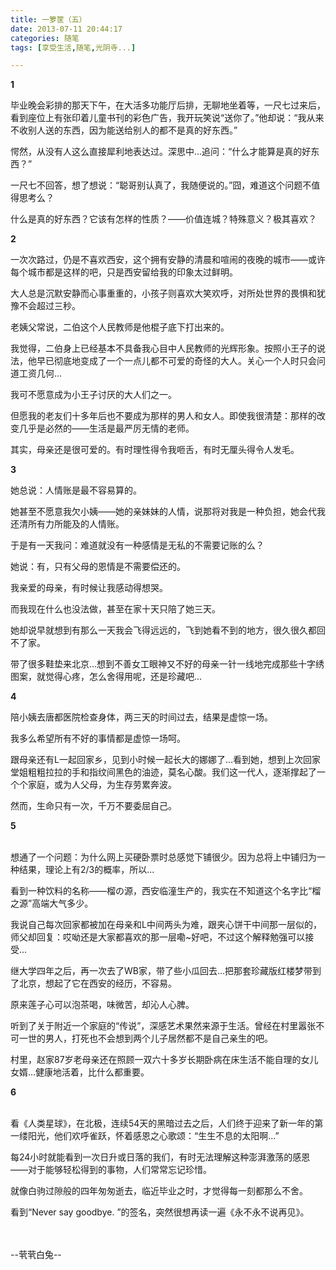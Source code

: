 ```yaml
---
title: 一箩筐（五）
date: 2013-07-11 20:44:17
categories: 随笔
tags: [享受生活,随笔,光阴寺...]

---
```

**1**

毕业晚会彩排的那天下午，在大活多功能厅后排，无聊地坐着等，一尺七过来后，看到座位上有张印着儿童书刊的彩色广告，我开玩笑说“送你了。”他却说：“我从来不收别人送的东西，因为能送给别人的都不是真的好东西。”

愕然，从没有人这么直接犀利地表达过。深思中...追问：“什么才能算是真的好东西？”

一尺七不回答，想了想说：“聪哥别认真了，我随便说的。”囧，难道这个问题不值得思考么？

什么是真的好东西？它该有怎样的性质？——价值连城？特殊意义？极其喜欢？

**2**

一次次路过，仍是不喜欢西安，这个拥有安静的清晨和喧闹的夜晚的城市——或许每个城市都是这样的吧，只是西安留给我的印象太过鲜明。

大人总是沉默安静而心事重重的，小孩子则喜欢大笑欢呼，对所处世界的畏惧和犹豫不会超过三秒。

老姨父常说，二伯这个人民教师是他棍子底下打出来的。

我觉得，二伯身上已经基本不具备我心目中人民教师的光辉形象。按照小王子的说法，他早已彻底地变成了一个一点儿都不可爱的奇怪的大人。关心一个人时只会问道工资几何...

我可不愿意成为小王子讨厌的大人们之一。

但愿我的老友们十多年后也不要成为那样的男人和女人。即使我很清楚：那样的改变几乎是必然的——生活是最严厉无情的老师。

其实，母亲还是很可爱的。有时理性得令我咂舌，有时无厘头得令人发毛。

**3**

她总说：人情账是最不容易算的。

她甚至不愿意我欠小姨——她的亲妹妹的人情，说那将对我是一种负担，她会代我还清所有力所能及的人情账。

于是有一天我问：难道就没有一种感情是无私的不需要记账的么？

她说：有，只有父母的恩情是不需要偿还的。

我亲爱的母亲，有时候让我感动得想哭。

而我现在什么也没法做，甚至在家十天只陪了她三天。

她却说早就想到有那么一天我会飞得远远的，飞到她看不到的地方，很久很久都回不了家。

带了很多鞋垫来北京...想到不善女工眼神又不好的母亲一针一线地完成那些十字绣图案，就觉得心疼，怎么舍得用呢，还是珍藏吧...

**4**

陪小姨去唐都医院检查身体，两三天的时间过去，结果是虚惊一场。

我多么希望所有不好的事情都是虚惊一场呵。

跟母亲还有L一起回家乡，见到小时候一起长大的娜娜了...看到她，想到上次回家堂姐粗粗拉拉的手和指纹间黑色的油迹，莫名心酸。我们这一代人，逐渐撑起了一个个家庭，或为人父母，为生存劳累奔波。

然而，生命只有一次，千万不要委屈自己。

**5**<br /><br />

想通了一个问题：为什么网上买硬卧票时总感觉下铺很少。因为总将上中铺归为一种结果，理论上有2/3的概率，所以...

看到一种饮料的名称——榴の源，西安临潼生产的，我实在不知道这个名字比“榴之源”高端大气多少。

我说自己每次回家都被加在母亲和L中间两头为难，跟夹心饼干中间那一层似的，师父却回复：哎呦还是大家都喜欢的那一层嘞~好吧，不过这个解释勉强可以接受...

继大学四年之后，再一次去了WB家，带了些小瓜回去...把那套珍藏版红楼梦带到了北京，想起了它在西安的经历，不容易。

原来莲子心可以泡茶喝，味微苦，却沁人心脾。

听到了关于附近一个家庭的“传说”，深感艺术果然来源于生活。曾经在村里嚣张不可一世的男人，打死也不会想到两个儿子居然都不是自己亲生的吧。

村里，赵家87岁老母亲还在照顾一双六十多岁长期卧病在床生活不能自理的女儿女婿...健康地活着，比什么都重要。

**6**<br /><br />

看《人类星球》，在北极，连续54天的黑暗过去之后，人们终于迎来了新一年的第一缕阳光，他们欢呼雀跃，怀着感恩之心歌颂：“生生不息的太阳啊...”

每24小时就能看到一次日升或日落的我们，有时无法理解这种澎湃激荡的感恩——对于能够轻松得到的事物，人们常常忘记珍惜。

就像白驹过隙般的四年匆匆逝去，临近毕业之时，才觉得每一刻都那么不舍。

看到“Never say goodbye. ”的签名，突然很想再读一遍《永不永不说再见》。

<br /><br />--茕茕白兔--